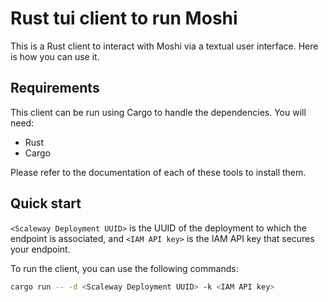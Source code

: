 # Rust tui client to run Moshi

This is a Rust client to interact with Moshi via a textual user interface. Here is how you can use it.

## Requirements
This client can be run using Cargo to handle the dependencies. You will need:
- Rust
- Cargo

Please refer to the documentation of each of these tools to install them.

## Quick start

`<Scaleway Deployment UUID>` is the UUID of the deployment to which the endpoint is associated, and `<IAM API key>` is the IAM API key that secures your endpoint.

To run the client, you can use the following commands:

```sh
cargo run -- -d <Scaleway Deployment UUID> -k <IAM API key>
```